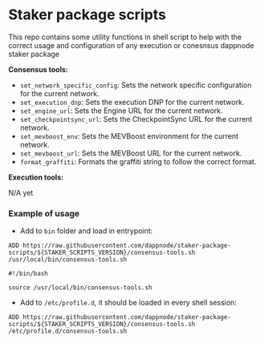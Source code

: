 # Staker package scripts

This repo contains some utility functions in shell script to help with the correct usage and configuration of any execution or conesnsus dappnode staker package

**Consensus tools:**

- `set_network_specific_config`: Sets the network specific configuration for the current network.
- `set_execution_dnp`: Sets the execution DNP for the current network.
- `set_engine_url`: Sets the Engine URL for the current network.
- `set_checkpointsync_url`: Sets the CheckpointSync URL for the current network.
- `set_mevboost_env`: Sets the MEVBoost environment for the current network.
- `set_mevboost_url`: Sets the MEVBoost URL for the current network.
- `format_graffiti`: Formats the graffiti string to follow the correct format.

**Execution tools:**

N/A yet

### Example of usage

- Add to `bin` folder and load in entrypoint:

```Docker
ADD https://raw.githubusercontent.com/dappnode/staker-package-scripts/${STAKER_SCRIPTS_VERSION}/consensus-tools.sh /usr/local/bin/consensus-tools.sh
```

```Shell
#!/bin/bash

source /usr/local/bin/consensus-tools.sh
```

- Add to `/etc/profile.d`, it should be loaded in every shell session:

```Docker
ADD https://raw.githubusercontent.com/dappnode/staker-package-scripts/${STAKER_SCRIPTS_VERSION}/consensus-tools.sh /etc/profile.d/consensus-tools.sh
```
